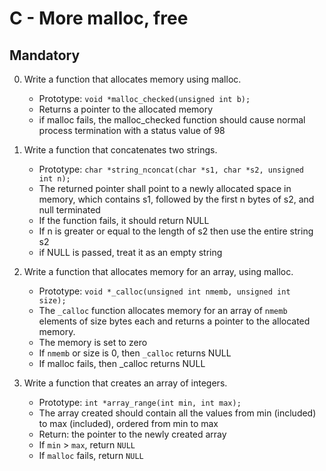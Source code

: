 # C - More malloc, free

## Mandatory

0. Write a function that allocates memory using malloc.

	- Prototype: <code>void *malloc_checked(unsigned int b);</code>
	- Returns a pointer to the allocated memory
	- if malloc fails, the malloc_checked function should cause normal process termination with a status value of 98

1. Write a function that concatenates two strings.

	- Prototype: <code>char *string_nconcat(char *s1, char *s2, unsigned int n);</code>
	- The returned pointer shall point to a newly allocated space in memory, which contains s1, followed by the first n bytes of s2, and null terminated
	- If the function fails, it should return NULL
	- If n is greater or equal to the length of s2 then use the entire string s2
	- if NULL is passed, treat it as an empty string

3. Write a function that allocates memory for an array, using malloc.

	- Prototype: <code>void *_calloc(unsigned int nmemb, unsigned int size);</code>
	- The <code>_calloc</code> function allocates memory for an array of `nmemb` elements of size bytes each and returns a pointer to the allocated memory.
	- The memory is set to zero
	- If ```nmemb``` or size is 0, then  ```_calloc``` returns NULL
	- If malloc fails, then _calloc returns NULL

4. Write a function that creates an array of integers.

	- Prototype: ```int *array_range(int min, int max);```
	- The array created should contain all the values from min (included) to max (included), ordered from min to max
	- Return: the pointer to the newly created array
	- If `min` > `max`, return `NULL`
	- If `malloc` fails, return `NULL`
